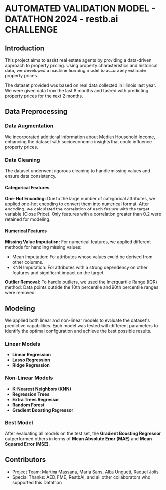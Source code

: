 # AUTOMATED VALIDATION MODEL - DATATHON 2024 - restb.ai CHALLENGE

## Introduction

This project aims to assist real estate agents by providing a data-driven approach to property pricing. Using property characteristics and historical data, we developed a machine learning model to accurately estimate property prices.

The dataset provided was based on real data collected in Illinois last year. We were given data from the last 8 months and tasked with predicting property prices for the next 2 months.

## Data Preprocessing
### Data Augmentation

We incorporated additional information about Median Household Income, enhancing the dataset with socioeconomic insights that could influence property prices.

### Data Cleaning

The dataset underwent rigorous cleaning to handle missing values and ensure data consistency.

#### Categorical Features

**One-Hot Encoding:** Due to the large number of categorical attributes, we applied one-hot encoding to convert them into numerical format. After encoding, we calculated the correlation of each feature with the target variable (Close Price). Only features with a correlation greater than 0.2 were retained for modeling.

#### Numerical Features

**Missing Value Imputation:**
For numerical features, we applied different methods for handling missing values:
* Mean Imputation: For attributes whose values could be derived from other columns.
* KNN Imputation: For attributes with a strong dependency on other features and significant impact on the target.

**Outlier Removal:**
To handle outliers, we used the Interquartile Range (IQR) method: Data points outside the 10th percentile and 90th percentile ranges were removed.

## Modeling  
We applied both linear and non-linear models to evaluate the dataset's predictive capabilities. Each model was tested with different parameters to identify the optimal configuration and achieve the best possible results.

### Linear Models  
- **Linear Regression**  
- **Lasso Regression**  
- **Ridge Regression**  

### Non-Linear Models  
- **K-Nearest Neighbors (KNN)**  
- **Regression Trees**  
- **Extra Trees Regressor**  
- **Random Forest**  
- **Gradient Boosting Regressor**  

### Best Model  
After evaluating all models on the test set, the **Gradient Boosting Regressor** outperformed others in terms of **Mean Absolute Error (MAE)** and **Mean Squared Error (MSE)**. 

## Contributors

- Project Team: Martina Massana, Maria Sans, Alba Ungueti, Raquel Jolis  
- Special Thanks: AED, FME, RestbAI, and all other collaborators who supported this Datathon




